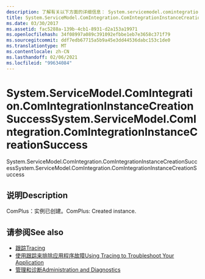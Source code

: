 ```yaml
---
description: 了解有关以下方面的详细信息： System.servicemodel.comintegration。 ComIntegrationInstanceCreationSuccess
title: System.ServiceModel.ComIntegration.ComIntegrationInstanceCreationSuccess
ms.date: 03/30/2017
ms.assetid: fac5288a-139b-4cb1-8931-d2a153a19971
ms.openlocfilehash: 34f08997a089c391092efbbe1eb7e3658c371f79
ms.sourcegitcommit: ddf7edb67715a5b9a45e3dd44536dabc153c1de0
ms.translationtype: MT
ms.contentlocale: zh-CN
ms.lasthandoff: 02/06/2021
ms.locfileid: "99634084"
---
```

# <a name="systemservicemodelcomintegrationcomintegrationinstancecreationsuccess"></a><span data-ttu-id="d2407-103">System.ServiceModel.ComIntegration.ComIntegrationInstanceCreationSuccess</span><span class="sxs-lookup"><span data-stu-id="d2407-103">System.ServiceModel.ComIntegration.ComIntegrationInstanceCreationSuccess</span></span>

<span data-ttu-id="d2407-104">System.ServiceModel.ComIntegration.ComIntegrationInstanceCreationSuccess</span><span class="sxs-lookup"><span data-stu-id="d2407-104">System.ServiceModel.ComIntegration.ComIntegrationInstanceCreationSuccess</span></span>  
  
## <a name="description"></a><span data-ttu-id="d2407-105">说明</span><span class="sxs-lookup"><span data-stu-id="d2407-105">Description</span></span>  

 <span data-ttu-id="d2407-106">ComPlus：实例已创建。</span><span class="sxs-lookup"><span data-stu-id="d2407-106">ComPlus: Created instance.</span></span>  
  
## <a name="see-also"></a><span data-ttu-id="d2407-107">请参阅</span><span class="sxs-lookup"><span data-stu-id="d2407-107">See also</span></span>

- [<span data-ttu-id="d2407-108">跟踪</span><span class="sxs-lookup"><span data-stu-id="d2407-108">Tracing</span></span>](index.md)
- [<span data-ttu-id="d2407-109">使用跟踪来排除应用程序故障</span><span class="sxs-lookup"><span data-stu-id="d2407-109">Using Tracing to Troubleshoot Your Application</span></span>](using-tracing-to-troubleshoot-your-application.md)
- [<span data-ttu-id="d2407-110">管理和诊断</span><span class="sxs-lookup"><span data-stu-id="d2407-110">Administration and Diagnostics</span></span>](../index.md)
